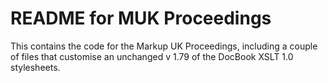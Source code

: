 # README for MUK Proceedings

This contains the code for the Markup UK Proceedings, including a couple of files that customise an unchanged v 1.79 of the DocBook XSLT 1.0 stylesheets.


